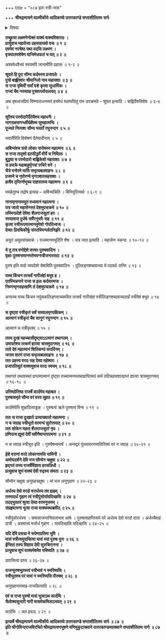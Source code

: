 +++
title = "०८७ इल-स्त्री-भावः"

+++
**श्रीमद्रामायणे वाल्मीकीये आदिकाव्ये उत्तरकाण्डे सप्ताशीतितमः सर्गः**


<details><summary>विषयाः</summary>

रामेण लक्ष्मणं प्रति  
स्वस्याप्य् अश्व-मेध-महिमाऽवगत्य्-अवगमनाय  
इलोपाख्यान-कथनारंभः ॥ १ ॥  
मृगयार्थं वनं गतेन +इल-नाम्ना राज्ञा  
पार्वती-परितोषणाय सर्वानुचरैः सह नारी-भूय  
विहरतो हरस्य विहार-वन-गमनम् ॥ २ ॥  
तत्-प्रभावात्-परिजनैस् सह स्त्री-भूतेन तेन राज्ञा  
तपस्-तोषित-पार्वती-प्रसादात्  
पर्यायेणैकैकस्मिन् मासे स्त्रीत्वस्य  
पुनर् एकैकस्मिन् मासे पुंस्त्वस्य चाधिगमः ॥ ३ ॥
</details>


**तच्छ्रुत्वा लक्ष्मणेनोक्तं वाक्यं वाक्यविशारदः ।  
प्रत्युवाच महातेजाः प्रहसन्राघवो वचः ॥ १ ॥  
एवमेव नरश्रेष्ठ यथा वदसि लक्ष्मण ।  
वृत्रघातमशेषेण वाजिमेधफलं च यत् ॥ २ ॥**

अश्वमेधवैभवं स्वयमपि जानामीति प्रहासः ॥ १-२ ॥

**श्रूयते हि पुरा सौम्य कर्दमस्य प्रजापतेः ।  
पुत्रो बाह्लीश्वरः श्रीमानिलो नाम महायशाः ॥ ३ ॥  
स राजा पृथिवीं सर्वां वशे कृत्वा सुधार्मिकः ।  
राज्यं चैव नरव्याघ्र पुत्रवत्पर्यपालयत् ॥ ४ ॥**

अथ वृषध्वजप्रियं विष्ण्वाराधनरूपं हयमेधं श्लाघयितुं राम उपक्रमते – श्रूयत इत्यादि । बाह्विर्देशविशेषः ॥ ३-४ ॥

**सुरैश्च परमोदारैर्दैतेयैश्च महाधनैः ।  
नागराक्षसगन्धर्वैर्यक्षैश्च सुमहात्मभिः ।  
पूज्यते नित्यशः सौम्य भयार्तै रघुनन्दन ॥ ५ ॥**

भयार्तैरिति विशेषणं दैतेयादीनाम् ॥ ५ ॥

**अबिभ्यंश्च त्रयो लोकाः सरोषस्य महात्मनः ॥ ६ ॥  
स राजा तादृशो ह्यासीद्धर्मे वीर्ये च निष्ठितः ।  
बुद्ध्या च परमोदारो बाह्लिकेशो महायशाः ॥ ७ ॥  
स प्रचक्रे महाबाहुर्मृगयां रुचिरे वने ।  
चैत्रे मनोरमे मासि सभृत्यबलवाहनः ॥ ८ ॥  
प्रजघ्ने च नृपोरण्ये मृगाञ्शतसहस्रशः ।  
हत्वैव तृप्तिर्नाभूच्च राज्ञस्तस्य महात्मनः ॥ ९ ॥**

भयहेतुश्च तद्रोष इत्याह – अबिभ्यन्निति । बिभियुरित्यर्थः ॥ ६-९ ॥

**नानामृगाणामयुतं वध्यमानं महात्मना ।  
यत्र जातो महासेनस्तं देशमुपचक्रमे ॥ १० ॥  
तस्मिन्प्रदेशे देवेशः शैलराजसुतां हरः ।  
रमयामास दुर्धर्षः सर्वैरनुचरैः सह ॥ ११ ॥  
कृत्वा स्त्रीरूपमात्मानमुमेशो गोपतिध्वजः ।  
देव्याः प्रियचिकीर्षुः संस्तस्मिन्पर्वतनिर्झरे ॥ १२ ॥**

अयुतं अयुतसंख्याकं । वध्यमानमभूदिति शेषः । यत्र जात इत्यादि । महासेनः स्कन्दः ॥ १०-१२ ॥

**ये तु तत्र वनोद्देशे सत्त्वाः पुरुषवादिनः ।  
वृक्षाः पुरुषनामानस्तेभवन्स्त्रीजनास्तदा ॥ १३ ॥**

पुरुष इति वादो व्यपदेशो येषामिति पुरुषवादिनः । पुल्लिङ्गशब्दवाच्या ये पदार्थाः सन्ति ॥ १३ ॥

**यच्च किंचन तत्सर्वं नारीसंज्ञं बभूव ह ।  
एतस्मिन्नन्तरे राजा स इलः कर्दमात्मजः ।  
निघ्नन्मृगसहस्राणि तं देशमुपचक्रमे ॥ १४ ॥**

अन्यच्च यच्च किंचन नपुंसकलिङ्गवाच्यमस्ति तत्सर्वं नारीसंज्ञं स्त्रीलिङ्गशब्दवाच्यतार्हं स्त्रीवेषं बभूव ॥ १४ ॥

**स दृष्ट्वा स्त्रीकृतं सर्वं सव्यालमृगपक्षिकम् ।  
आत्मानं स्त्रीकृतं चैव सानुगं रघुनन्दन ॥ १५ ॥**

आत्मानं च स्त्रीकृतम् ॥ १५ ॥

**तस्य दुःखं महच्चासीद्दृष्ट्वाऽऽत्मानं तथागतम् ।  
उमापतेश्च तत्कर्म ज्ञात्वा त्रासमुपागमत् ॥ १६ ॥  
ततो देवं महात्मानं शितिकण्ठं कपर्दिनम् ।  
जगाम शरणं राजा सभृत्यबलवाहनः ॥ १७ ॥  
ततः प्रहस्य वरदः सह देव्या महेश्वरः ।  
प्रजापतिसुतं वाक्यमुवाच वरदः स्वयम् ॥ १८ ॥**

तथागतं तथावस्थां प्राप्तमात्मानं दृष्ट्वा तच्चात्मनस्तथाप्राप्तिरूपं कर्म तदिच्छावशात्प्राप्तं ज्ञात्वा त्रासमुपागमत् ॥ १६-१८ ॥

**उत्तिष्ठोत्तिष्ठ राजर्षे कार्दमेय महाबल ।  
पुरुषत्वमृते सौम्य वरं वरय सुव्रत ॥ १९ ॥**

कार्दमेयेति शुभ्रादित्वाड्ढक् । पुरुषत्वं ऋते पुरुषत्वं विना ॥ १९ ॥

**ततः स राजा दुःखार्तः प्रत्याख्यातो महात्मना ।  
न च जग्राह स्त्रीभूतो वरमन्यं सुरोत्तमात् ॥ २० ॥  
ततः शोकेन महता शैलराजसुतां नृपः ।  
प्रणिपत्य ह्युमां देवीं सर्वेणैवान्तरात्मना ॥ २१ ॥**

न च जग्राह स्त्रीभूत इति । गुरुवैषम्यमार्षं । अन्यद्वरं पुंस्त्ववरणव्यतिरिक्तं वरं न जग्राह ॥ २०-२१ ॥

**ईशे वराणां वरदे लोकानामसि भामिनी ।  
अमोघदर्शने देवि भज सौम्येन चक्षुषा ॥ २२ ॥  
हृद्गतं तस्य राजर्षेर्विज्ञाय हरसन्निधौ ।  
प्रत्युवाच शुभं वाक्यं देवी रुद्रस्य संमता ॥ २३ ॥**

सौम्येन चक्षुषा अनुग्रहचक्षुषा । मां भज अनुगृहाण ॥ २२-२३ ॥

**अर्धस्य देवो वरदो वरार्धस्य तव ह्यहम् ।  
तस्मादर्धं गृहाण त्वं स्त्रीपुंसोर्यावदिच्छसि ॥ २४ ॥  
तदद्भुततरं श्रुत्वा देव्या वरमनुत्तमम् ।  
संप्रहृष्टमना भूत्वा राजा वाक्यमथाब्रवीत् ॥ २५ ॥**

स्त्रीपुंसोरर्धस्य । समासाजन्तनिपाताभाव आर्षः । पुरुषत्वप्राप्तिरूपे वरे अर्धस्य देवो वरदो दाता । अर्धस्यैवाहं दात्री । अस्मात्त्वं मत्तोर्धं गृहाण । यावदिच्छसि यदिच्छसि ॥ २४-२५ ॥

**यदि देवि प्रसन्ना मे रूपेणाप्रतिमा भुवि ।  
मासं स्त्रीत्वमुपासित्वा मासं स्यां पुरुषः पुनः ॥ २६ ॥  
ईप्सितं तस्य विज्ञाय देवी सुरुचिरानना ।  
प्रत्युवाच शुभं वाक्यमेवमेव भविष्यति ॥ २७ ॥**

उपासित्वा प्राप्य ॥ २६-२७ ॥

**राजन्पुरुषभूतस्त्वं स्त्रीभावं न स्मरिष्यसि ।  
स्त्रीभूतश्च परं मासं न स्मरिष्यसि पौरुषम् ॥ २८ ॥**

अनुग्रहान्तरमाह-राजन्नित्यादि ॥ २८ ॥

**एवं स राजा पुरुषो मासं भूत्वाऽथ कार्दमिः ।  
त्रैलोक्यसुन्दरी नारी मासमेकमिलाऽभवत् ॥ २९ ॥**

कार्दभिः । अत इचञ् ॥ २९ ॥

**इत्यार्षे श्रीमद्रामायणे वाल्मीकीये आदिकाव्ये उत्तरकाण्डे सप्ताशीतितमः सर्गः ॥ ८७ ॥  
इति श्रीगोविन्दराजविरचिते श्रीमद्रामायणभूषणे मणिमुकुटाख्याने उत्तरकाण्डव्याख्याने सप्ताशीतितमः सर्गः ॥ ८७ ॥**
